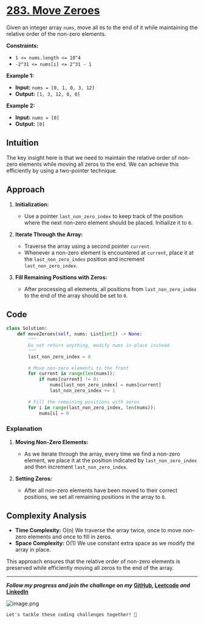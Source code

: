 # [283. Move Zeroes](https://leetcode.com/problems/move-zeroes/description/)
Given an integer array `nums`, move all `0`s to the end of it while maintaining the relative order of the non-zero elements.

**Constraints:**
- `1 <= nums.length <= 10^4`
- `-2^31 <= nums[i] <= 2^31 - 1`

**Example 1:**
- **Input:** `nums = [0, 1, 0, 3, 12]`
- **Output:** `[1, 3, 12, 0, 0]`

**Example 2:**
- **Input:** `nums = [0]`
- **Output:** `[0]`

## Intuition
The key insight here is that we need to maintain the relative order of non-zero elements while moving all zeros to the end. We can achieve this efficiently by using a two-pointer technique.

## Approach
1. **Initialization:**
   - Use a pointer `last_non_zero_index` to keep track of the position where the next non-zero element should be placed. Initialize it to `0`.

2. **Iterate Through the Array:**
   - Traverse the array using a second pointer `current`.
   - Whenever a non-zero element is encountered at `current`, place it at the `last_non_zero_index` position and increment `last_non_zero_index`.

3. **Fill Remaining Positions with Zeros:**
   - After processing all elements, all positions from `last_non_zero_index` to the end of the array should be set to `0`.

## Code

```python
class Solution:
    def moveZeroes(self, nums: List[int]) -> None:
        """
        Do not return anything, modify nums in-place instead.
        """
        last_non_zero_index = 0
        
        # Move non-zero elements to the front
        for current in range(len(nums)):
            if nums[current] != 0:
                nums[last_non_zero_index] = nums[current]
                last_non_zero_index += 1
        
        # Fill the remaining positions with zeros
        for i in range(last_non_zero_index, len(nums)):
            nums[i] = 0
```

### Explanation
1. **Moving Non-Zero Elements:**
   - As we iterate through the array, every time we find a non-zero element, we place it at the position indicated by `last_non_zero_index` and then increment `last_non_zero_index`.

2. **Setting Zeros:**
   - After all non-zero elements have been moved to their correct positions, we set all remaining positions in the array to `0`.

## Complexity Analysis

- **Time Complexity:** O(n)
  We traverse the array twice, once to move non-zero elements and once to fill in zeros.
- **Space Complexity:** O(1)
  We use constant extra space as we modify the array in place.

This approach ensures that the relative order of non-zero elements is preserved while efficiently moving all zeros to the end of the array.

---

***Follow my progress and join the challenge on my*** **[GitHub](https://github.com/nandini-gangrade/DSA-Sheet), [Leetcode](https://leetcode.com/problems/move-zeroes/solutions/5524919/best-solution-challenge-day-1-revisewitharsh/) *and* [LinkedIn](https://www.linkedin.com/feed/update/urn:li:activity:7221580562367414272/)** 

![image.png](https://assets.leetcode.com/users/images/dd42a649-e1d9-4b22-9eb8-add015c24468_1721761764.4795635.png)

`Let's tackle these coding challenges together! 🚀
`
